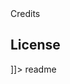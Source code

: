 
<snippet>
  <content><![CDATA[
# ${Projet Chat-Up 2016}
TODO: Write a project description
## Installation
TODO: Impport project in VisualStudio
## Usage
TODO: Write usage instructions
## Contributing
1. Fork it!
2. Work on the Dev Branch
3. Commit your changes: `git commit -am 'Add some feature'`
4. Push to the branch: `git push origin my-new-feature`
5. Submit a pull request :D
## History

## Credits

## License

]]></content>
  <tabTrigger>readme</tabTrigger>
</snippet>
